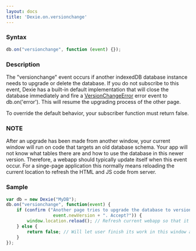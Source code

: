```yaml
---
layout: docs
title: 'Dexie.on.versionchange'
---
```


### Syntax

```javascript
db.on("versionchange", function (event) {});
```

### Description

The "versionchange" event occurs if another indexedDB database instance needs to upgrade or delete the database. If you do not subscribe to this event, Dexie has a built-in default implementation that will close the database immediately and fire a [VersionChangeError](Dexie.VersionChangeError) error event to db.on('error'). This will resume the upgrading process of the other page.

To override the default behavior, your subscriber function must return false.

### NOTE

After an upgrade has been made from another window, your current window will run on code that targets an old database schema. Your app will not know what tables there are and how to use the database in this newer version. Therefore, a webapp should typically update itself when this event occur. For a singe-page application this normally means reloading the current location to refresh the HTML and JS code from server.

### Sample

```javascript
var db = new Dexie("MyDB");
db.on("versionchange", function(event) {
    if (confirm ("Another page tries to upgrade the database to version " +
                  event.newVersion + ". Accept?")) {
        window.location.reload(); // Refresh current webapp so that it starts working with newer DB schema.
    } else {
        return false; // Will let user finish its work in this window and block the other window from upgrading.
    }
});
```
